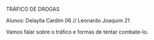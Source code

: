 TRÁFICO DE DROGAS

Alunos: Delaylla Cardim 06 // Leonardo Joaquim 21  

Vamos falar sobre o tráfico e formas de tentar combate-lo.
